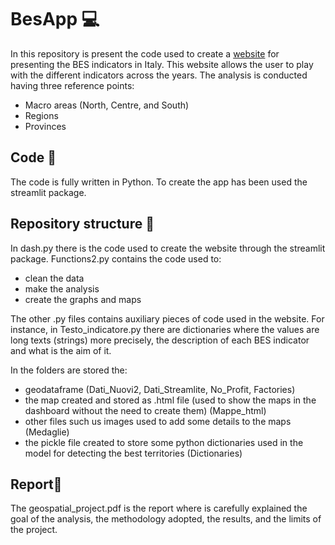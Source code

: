# BesApp 💻 

In this repository is present the code used to create a [website](https://share.streamlit.io/albertodebenedittis/besapp/main/dash.py) for presenting the BES indicators in Italy. 
This website allows the user to play with the different indicators across the years. 
The analysis is conducted having three reference points:
* Macro areas (North, Centre, and South)
* Regions 
* Provinces

## Code 🐍
The code is fully written in Python. 
To create the app has been used the streamlit package.

## Repository structure 📂

In dash.py there is the code used to create the website through the streamlit package.
Functions2.py contains the code used to: 
* clean the data
* make the analysis
* create the graphs and maps

The other .py files contains auxiliary pieces of code used in the website. For instance, in Testo_indicatore.py there are dictionaries where the values are long texts (strings) more precisely, the description of each BES indicator and what is the aim of it.

In the folders are stored the: 
* geodataframe  (Dati_Nuovi2, Dati_Streamlite, No_Profit, Factories) 
* the map created and stored as .html file (used to show the maps in the dashboard without the need to create them) (Mappe_html)
* other files such us images used to add some details to the maps (Medaglie)
* the pickle file created to store some python dictionaries used in the model for detecting the best territories (Dictionaries)

## Report📓

The geospatial_project.pdf is the report where is carefully explained the goal of the analysis, the methodology adopted, the results, and the limits of the project.
